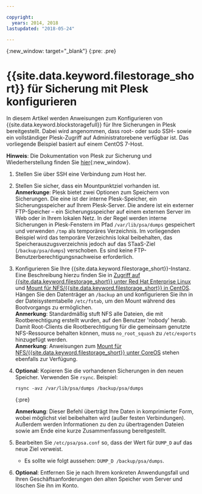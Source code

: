```yaml
---

copyright:
  years: 2014, 2018
lastupdated: "2018-05-24"

---
```

{:new_window: target="_blank"}
{:pre: .pre}
 
# {{site.data.keyword.filestorage_short}} für Sicherung mit Plesk konfigurieren

In diesem Artikel werden Anweisungen zum Konfigurieren von {{site.data.keyword.blockstoragefull}} für Ihre Sicherungen in Plesk bereitgestellt. Dabei wird angenommen, dass root- oder sudo SSH- sowie ein vollständiger Plesk-Zugriff auf Administratorebene verfügbar ist. Das vorliegende Beispiel basiert auf einem CentOS 7-Host.

**Hinweis**: Die Dokumentation von Plesk zur Sicherung und Wiederherstellung finden Sie [hier](https://docs.plesk.com/en-US/12.5/administrator-guide/backing-up-and-restoration.59256/){:new_window}.

1. Stellen Sie über SSH eine Verbindung zum Host her.

2. Stellen Sie sicher, dass ein Mountpunktziel vorhanden ist.<br />
   **Anmerkunge**: Plesk bietet zwei Optionen zum Speichern von Sicherungen. Die eine ist der interne Plesk-Speicher, ein Sicherungsspeicher auf Ihrem Plesk-Server. Die andere ist ein externer FTP-Speicher – ein Sicherungsspeicher auf einem externen Server im Web oder in Ihrem lokalen Netz. In der Regel werden interne Sicherungen in Plesk-Fenstern im Pfad `/var/lib/psa/dumps` gespeichert und verwenden `/tmp` als temporäres Verzeichnis. Im vorliegenden Beispiel wird das temporäre Verzeichnis lokal beibehalten, das Speicherauszugsverzeichnis jedoch auf das STaaS-Ziel (`/backup/psa/dumps`) verschoben. Es sind keine FTP-Benutzerberechtigungsnachweise erforderlich.
   
3. Konfigurieren Sie Ihre {{site.data.keyword.filestorage_short}}-Instanz. Eine Beschreibung hierzu finden Sie in [Zugriff auf {{site.data.keyword.filestorage_short}} unter Red Hat Enterprise Linux](accessing-file-storage-linux.html) und [Mount für NFS/{{site.data.keyword.filestorage_short}} in CentOS](mounting-nsf-file-storage.html). Hängen Sie den Datenträger an `/backup` an und konfigurieren Sie ihn in der Dateisystemtabelle `/etc/fstab`, um den Mount während des Bootvorgangs zu ermöglichen. <br />
   **Anmerkung**: Standardmäßig stuft NFS alle Dateien, die mit Rootberechtigung erstellt wurden, auf den Benutzer 'nobody' herab. Damit Root-Clients die Rootberechtigung für die gemeinsam genutzte NFS-Ressource behalten können, muss `no_root_squash` zu `/etc/exports` hinzugefügt werden. <br />
   **Anmerkung**: Anweisungen zum [Mount für NFS/{{site.data.keyword.filestorage_short}} unter CoreOS](mounting-storage-coreos.html) stehen ebenfalls zur Verfügung. <br />

4. **Optional**: Kopieren Sie die vorhandenen Sicherungen in den neuen Speicher. Verwenden Sie `rsync`. Beispiel:
   ```
   rsync -avz /var/lib/psa/dumps /backup/psa/dumps
   ```
   {:pre}
    
    **Anmerkung**: Dieser Befehl überträgt Ihre Daten in komprimierter Form, wobei möglichst viel beibehalten wird (außer festen Verbindungen). Außerdem werden Informationen zu den zu übertragenden Dateien sowie am Ende eine kurze Zusammenfassung bereitgestellt.
    
5. Bearbeiten Sie `/etc/psa/psa.conf` so, dass der Wert für `DUMP_D` auf das neue Ziel verweist. 
    - Es sollte wie folgt aussehen: `DUMP_D /backup/psa/dumps`. 

6. **Optional**: Entfernen Sie je nach Ihrem konkreten Anwendungsfall und Ihren Geschäftsanforderungen den alten Speicher vom Server und löschen Sie ihn im Konto.

